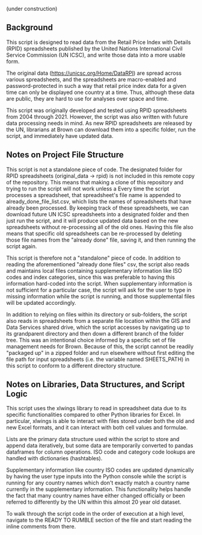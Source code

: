 (under construction)

## Background

This script is designed to read data from the Retail Price Index with Details (RPID) spreadsheets published by the United Nations International Civil Service Commission (UN ICSC), and write those data into a more usable form. 

The original data (https://unicsc.org/Home/DataRPI) are spread across various spreadsheets, and the spreadsheets are macro-enabled and password-protected in such a way that retail price index data for a given time can only be displayed one country at a time.  Thus, although these data are public, they are hard to use for analyses over space and time.  

This script was originally developed and tested using RPID spreadsheets from 2004 through 2021. However, the script was also written with future data processing needs in mind.  As new RPID spreadsheets are released by the UN, librarians at Brown can download them into a specific folder, run the script, and immediately have updated data.
 
## Notes on Project File Structure

This script is not a standalone piece of code.  The designated folder for RPID spreadsheets (original_data -> rpid) is not included in this remote copy of the repository.  This means that making a clone of this repository and trying to run the script will not work unless a Every time the script processes a spreadsheet, that spreadsheet's file name is appended to already_done_file_list.csv, which lists the names of spreadsheets that have already been processed. By keeping track of these spreadsheets, we can download future UN ICSC spreadsheets into a designated folder and then just run the script, and it will produce updated data based on the new spreadsheets without re-processing all of the old ones. Having this file also means that specific old spreadsheets can be re-processed by deleting those file names from the "already done" file, saving it, and then running the script again.

This script is therefore not a "standalone" piece of code.  In addition to reading the aforementioned "already done files" csv, the script also reads and maintains local files containing supplementary information like ISO codes and index categories, since this was preferable to having this information hard-coded into the script.  When supplementary information is not sufficient for a particular case, the script will ask for the user to type in missing information while the script is running, and those supplemental files will be updated accordingly.

In addition to relying on files within its directory or sub-folders, the script also reads in spreadsheets from a separate file location within the GIS and Data Services shared drive, which the script accesses by navigating up to its grandparent directory and then down a different branch of the folder tree.  This was an intentional choice informed by a specific set of file management needs for Brown.  Because of this, the script cannot be readily "packaged up" in a zipped folder and run elsewhere without first editing the file path for input spreadsheets (i.e. the variable named SHEETS_PATH) in this script to conform to a different directory structure.

## Notes on Libraries, Data Structures, and Script Logic

This script uses the xlwings library to read in spreadsheet data due to its specific functionalities compared to other Python libraries for Excel.  In particular, xlwings is able to interact with files stored under both the old and new Excel formats, and it can interact with both cell values and formulae.
 
Lists are the primary data structure used within the script to store and append data iteratively, but some data are temporarily converted to pandas dataframes for column operations. ISO code and category code lookups are handled with dictionaries (hashtables).

Supplementary information like country ISO codes are updated dynamically by having the user type inputs into the Python console while the script is running for any country names which don't exactly match a country name currently in the supplementary information.  This functionality helps handle the fact that many country names have either changed officially or been referred to differently by the UN within this almost 20 year old dataset.

To walk through the script code in the order of execution at a high level, navigate to the READY TO RUMBLE section of the file and start reading the inline comments from there.